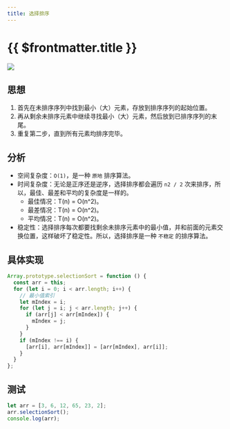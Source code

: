 ```yaml
---
title: 选择排序
---
```


# {{ $frontmatter.title }}

![](https://cdn.baiwumm.com/images/202402/ansl243gstz6pr4zllfldy46hiq2nsu8.gif)

## 思想

1. 首先在未排序序列中找到最小（大）元素，存放到排序序列的起始位置。
2. 再从剩余未排序元素中继续寻找最小（大）元素，然后放到已排序序列的末尾。
3. 重复第二步，直到所有元素均排序完毕。

## 分析

- 空间复杂度：`O(1)`，是一种 `原地` 排序算法。
- 时间复杂度：无论是正序还是逆序，选择排序都会遍历 `n2 / 2` 次来排序，所以，最佳、最差和平均的复杂度是一样的。
  - 最佳情况：T(n) = O(n^2)。
  - 最差情况：T(n) = O(n^2)。
  - 平均情况：T(n) = O(n^2)。
- 稳定性：选择排序每次都要找剩余未排序元素中的最小值，并和前面的元素交换位置，这样破坏了稳定性。所以，选择排序是一种 `不稳定` 的排序算法。

## 具体实现

```js
Array.prototype.selectionSort = function () {
  const arr = this;
  for (let i = 0; i < arr.length; i++) {
    // 最小值索引
    let mIndex = i;
    for (let j = i; j < arr.length; j++) {
      if (arr[j] < arr[mIndex]) {
        mIndex = j;
      }
    }
    if (mIndex !== i) {
      [arr[i], arr[mIndex]] = [arr[mIndex], arr[i]];
    }
  }
};
```

## 测试

```js
let arr = [3, 6, 12, 65, 23, 2];
arr.selectionSort();
console.log(arr);
```

